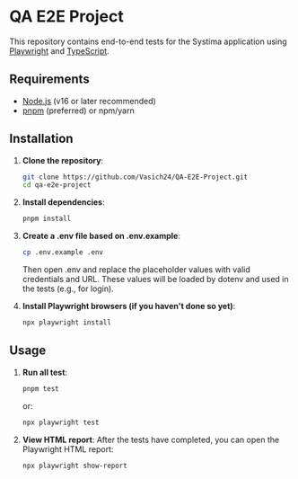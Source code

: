 # QA E2E Project

This repository contains end-to-end tests for the Systima application using [Playwright](https://playwright.dev/) and [TypeScript](https://www.typescriptlang.org/).

## Requirements

- [Node.js](https://nodejs.org/) (v16 or later recommended)
- [pnpm](https://pnpm.io/) (preferred) or npm/yarn

## Installation

1. **Clone the repository**:

   ```sh
   git clone https://github.com/Vasich24/QA-E2E-Project.git
   cd qa-e2e-project
   ```

2. **Install dependencies**:

   ```sh
   pnpm install
   ```

3. **Create a .env file based on .env.example**:

    ```sh
    cp .env.example .env
    ```

    Then open .env and replace the placeholder values with valid credentials and URL.
    These values will be loaded by dotenv and used in the tests (e.g., for login).

4. **Install Playwright browsers (if you haven't done so yet)**:

    ```sh
    npx playwright install
    ```

## Usage

1. **Run all test**:

    ```sh
    pnpm test
    ```

    or:

    ```sh
    npx playwright test
    ```

2. **View HTML report**:
    After the tests have completed, you can open the Playwright HTML report:

    ```sh
    npx playwright show-report
    ```

